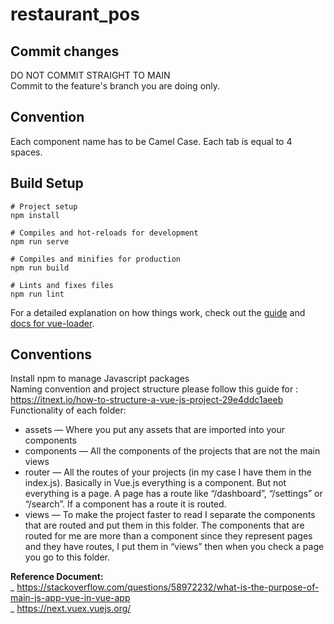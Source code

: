 # restaurant_pos

## Commit changes
DO NOT COMMIT STRAIGHT TO MAIN<br>
Commit to the feature's branch you are doing only.

## Convention
Each component name has to be Camel Case.
Each tab is equal to 4 spaces.

## Build Setup

```
# Project setup
npm install

# Compiles and hot-reloads for development
npm run serve

# Compiles and minifies for production
npm run build

# Lints and fixes files
npm run lint
```

For a detailed explanation on how things work, check out the [guide](http://vuejs-templates.github.io/webpack/) and [docs for vue-loader](http://vuejs.github.io/vue-loader).

## Conventions
Install npm to manage Javascript packages<br>
Naming convention and project structure please follow this guide for : https://itnext.io/how-to-structure-a-vue-js-project-29e4ddc1aeeb<br>
Functionality of each folder:
<ul>
<li>assets — Where you put any assets that are imported into your components</li>
<li>components — All the components of the projects that are not the main views</li>
<li>router — All the routes of your projects (in my case I have them in the index.js). Basically in Vue.js everything is a component. But not everything is a page. A page has a route like “/dashboard”, “/settings” or “/search”. If a component has a route it is routed.</li>
<li>views — To make the project faster to read I separate the components that are routed and put them in this folder. The components that are routed for me are more than a component since they represent pages and they have routes, I put them in “views” then when you check a page you go to this folder.</li>
</ul>

<b>Reference Document:</b><br>
_ https://stackoverflow.com/questions/58972232/what-is-the-purpose-of-main-js-app-vue-in-vue-app<br>
_ https://next.vuex.vuejs.org/<br>
